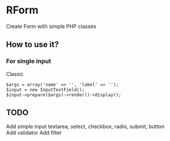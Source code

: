 # RForm
Create Form with simple PHP classes

## How to use it?
### For single input
Classic
```
$args = array('name' => '', 'label' => '');
$input = new InputTextField();
$input->prepare($args)->render()->display();
```

## TODO
Add simple input textarea, select, checkbox, radio, submit, button  
Add validator
Add filter